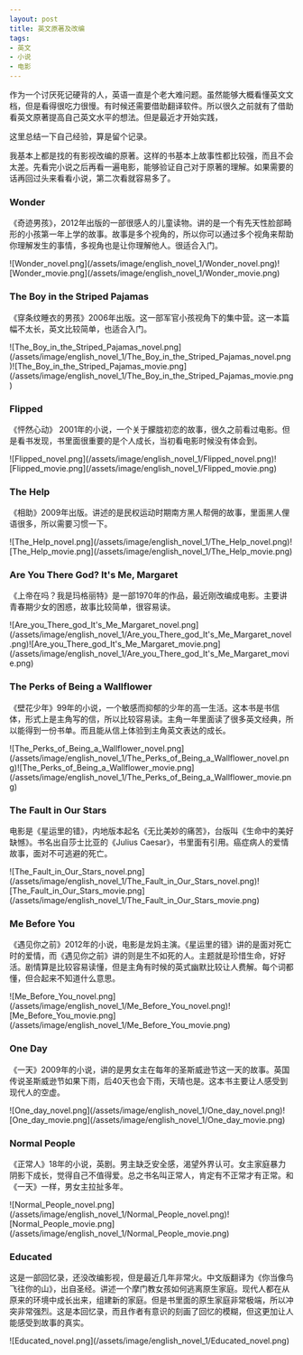 ```yaml
---
layout: post
title: 英文原著及改编
tags:
- 英文
- 小说
- 电影
---
```


<style>
article img {
    width: auto;
    height: 400px;
    float: left;
}
</style>


作为一个讨厌死记硬背的人，英语一直是个老大难问题。虽然能够大概看懂英文文档，但是看得很吃力很慢。有时候还需要借助翻译软件。所以很久之前就有了借助看英文原著提高自己英文水平的想法。但是最近才开始实践，

这里总结一下自己经验，算是留个记录。

我基本上都是找的有影视改编的原著。这样的书基本上故事性都比较强，而且不会太差。先看完小说之后再看一遍电影，能够验证自己对于原著的理解。如果需要的话再回过头来看看小说，第二次看就容易多了。


### Wonder
《奇迹男孩》，2012年出版的一部很感人的儿童读物。讲的是一个有先天性脸部畸形的小孩第一年上学的故事。故事是多个视角的，所以你可以通过多个视角来帮助你理解发生的事情，多视角也是让你理解他人。很适合入门。
<div style="clear:both" />
![Wonder_novel.png](/assets/image/english_novel_1/Wonder_novel.png)![Wonder_movie.png](/assets/image/english_novel_1/Wonder_movie.png)
<div style="clear:both" />

### The Boy in the Striped Pajamas
《穿条纹睡衣的男孩》2006年出版。这一部军官小孩视角下的集中营。这一本篇幅不太长，英文比较简单，也适合入门。
<div style="clear:both" />
![The_Boy_in_the_Striped_Pajamas_novel.png](/assets/image/english_novel_1/The_Boy_in_the_Striped_Pajamas_novel.png)![The_Boy_in_the_Striped_Pajamas_movie.png](/assets/image/english_novel_1/The_Boy_in_the_Striped_Pajamas_movie.png)
<div style="clear:both" />

### Flipped
《怦然心动》 2001年的小说，一个关于朦胧初恋的故事，很久之前看过电影。但是看书发现，书里面很重要的是个人成长，当初看电影时候没有体会到。
<div style="clear:both" />
![Flipped_novel.png](/assets/image/english_novel_1/Flipped_novel.png)![Flipped_movie.png](/assets/image/english_novel_1/Flipped_movie.png)
<div style="clear:both" />

### The Help
《相助》2009年出版。讲述的是民权运动时期南方黑人帮佣的故事，里面黑人俚语很多，所以需要习惯一下。
<div style="clear:both" />
![The_Help_novel.png](/assets/image/english_novel_1/The_Help_novel.png)![The_Help_movie.png](/assets/image/english_novel_1/The_Help_movie.png)
<div style="clear:both" />

### Are You There God? It's Me, Margaret
《上帝在吗？我是玛格丽特》是一部1970年的作品，最近刚改编成电影。主要讲青春期少女的困惑，故事比较简单，很容易读。
<div style="clear:both" />
![Are_you_There_god_It's_Me_Margaret_novel.png](/assets/image/english_novel_1/Are_you_There_god_It's_Me_Margaret_novel.png)![Are_you_There_god_It's_Me_Margaret_movie.png](/assets/image/english_novel_1/Are_you_There_god_It's_Me_Margaret_movie.png)
<div style="clear:both" />

### The Perks of Being a Wallflower
《壁花少年》99年的小说，一个敏感而抑郁的少年的高一生活。这本书是书信体，形式上是主角写的信，所以比较容易读。主角一年里面读了很多英文经典，所以能得到一份书单。而且能从信上体验到主角英文表达的成长。
<div style="clear:both" />
![The_Perks_of_Being_a_Wallflower_novel.png](/assets/image/english_novel_1/The_Perks_of_Being_a_Wallflower_novel.png)![The_Perks_of_Being_a_Wallflower_movie.png](/assets/image/english_novel_1/The_Perks_of_Being_a_Wallflower_movie.png)
<div style="clear:both" />

### The Fault in Our Stars
电影是《星运里的错》，内地版本起名《无比美妙的痛苦》，台版叫《生命中的美好缺憾》。书名出自莎士比亚的《Julius Caesar》，书里面有引用。癌症病人的爱情故事，面对不可逃避的死亡。
<div style="clear:both" />
![The_Fault_in_Our_Stars_novel.png](/assets/image/english_novel_1/The_Fault_in_Our_Stars_novel.png)![The_Fault_in_Our_Stars_movie.png](/assets/image/english_novel_1/The_Fault_in_Our_Stars_movie.png)
<div style="clear:both" />

### Me Before You
《遇见你之前》2012年的小说，电影是龙妈主演。《星运里的错》讲的是面对死亡时的爱情，而《遇见你之前》讲的则是生不如死的人。主题就是珍惜生命，好好活。剧情算是比较容易读懂，但是主角有时候的英式幽默比较让人费解。每个词都懂，但合起来不知道什么意思。
<div style="clear:both" />
![Me_Before_You_novel.png](/assets/image/english_novel_1/Me_Before_You_novel.png)![Me_Before_You_movie.png](/assets/image/english_novel_1/Me_Before_You_movie.png)
<div style="clear:both" />

### One Day
《一天》2009年的小说，讲的是男女主在每年的圣斯威逊节这一天的故事。英国传说圣斯威逊节如果下雨，后40天也会下雨，天晴也是。这本书主要让人感受到现代人的空虚。
<div style="clear:both" />
![One_day_novel.png](/assets/image/english_novel_1/One_day_novel.png)![One_day_movie.png](/assets/image/english_novel_1/One_day_movie.png)
<div style="clear:both" />

### Normal People
《正常人》18年的小说，英剧。男主缺乏安全感，渴望外界认可。女主家庭暴力阴影下成长，觉得自己不值得爱。总之书名叫正常人，肯定有不正常才有正常。和《一天》一样，男女主拉扯多年。
<div style="clear:both" />
![Normal_People_novel.png](/assets/image/english_novel_1/Normal_People_novel.png)![Normal_People_movie.png](/assets/image/english_novel_1/Normal_People_movie.png)
<div style="clear:both" />

### Educated
这是一部回忆录，还没改编影视，但是最近几年非常火。中文版翻译为《你当像鸟飞往你的山》，出自圣经。讲述一个摩门教女孩如何逃离原生家庭。现代人都在从原来的环境中成长出来，组建新的家庭。但是书里面的原生家庭非常极端，所以冲突非常强烈。这是本回忆录，而且作者有意识的刻画了回忆的模糊，但这更加让人能感受到故事的真实。
<div style="clear:both" />
![Educated_novel.png](/assets/image/english_novel_1/Educated_novel.png)
<div style="clear:both" />



